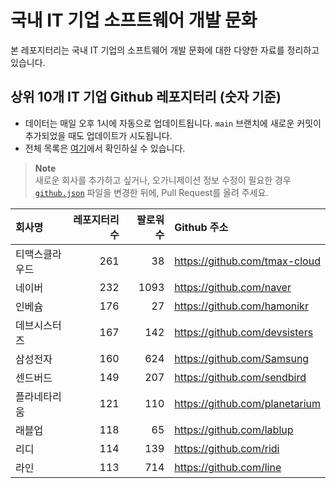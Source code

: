 # 국내 IT 기업 소프트웨어 개발 문화
본 레포지터리는 국내 IT 기업의 소프트웨어 개발 문화에 대한 다양한 자료를 정리하고 있습니다.

## 상위 10개 IT 기업 Github 레포지터리 (숫자 기준)

- 데이터는 매일 오후 1시에 자동으로 업데이트됩니다. `main` 브랜치에 새로운 커밋이 추가되었을 때도 업데이트가 시도됩니다.
- 전체 목록은 [여기](./github.md)에서 확인하실 수 있습니다.

> **Note**<br />
> 새로운 회사를 추가하고 싶거나, 오가니제이션 정보 수정이 필요한 경우 [`github.json`](./github.json) 파일을 변경한 뒤에, Pull Request를 올려 주세요.

<!-- MARKDOWN_TABLE(GITHUB): START -->

| **회사명** | **레포지터리 수** | **팔로워 수** | **Github 주소** |
|:---|---:|---:|:---|
| 티맥스클라우드 | 261 | 38 | https://github.com/tmax-cloud |
| 네이버 | 232 | 1093 | https://github.com/naver |
| 인베슘 | 176 | 27 | https://github.com/hamonikr |
| 데브시스터즈 | 167 | 142 | https://github.com/devsisters |
| 삼성전자 | 160 | 624 | https://github.com/Samsung |
| 센드버드 | 149 | 207 | https://github.com/sendbird |
| 플라네타리움 | 121 | 110 | https://github.com/planetarium |
| 래블업 | 118 | 65 | https://github.com/lablup |
| 리디 | 114 | 139 | https://github.com/ridi |
| 라인 | 113 | 714 | https://github.com/line |

<!-- MARKDOWN_TABLE(GITHUB): END -->
